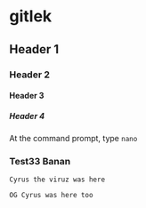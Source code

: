 # gitlek

## Header 1

### Header 2

#### Header 3

##### Header 4

At the command prompt, type `nano`

### Test33 Banan

`Cyrus the viruz was here`

` OG Cyrus was here too `
